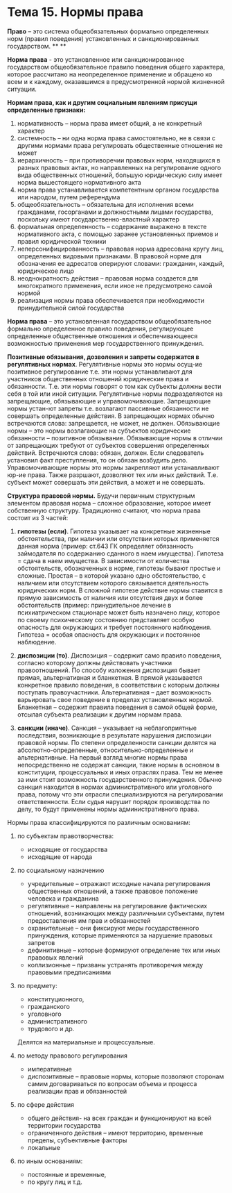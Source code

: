 # Тема 15. Нормы права

**Право** – это система общеобязательных формально определенных норм (правил поведения) установленных и санкционированных государством. ** **

**Норма права** - это установленное или санкционированное государством общеобязательное правило поведения общего характера, которое рассчитано на неопределенное применение и обращено ко всем и к каждому, оказавшимся в предусмотренной нормой жизненной ситуации.

**Нормам права, как и другим социальным явлениям присущи определенные признаки:**

1. нормативность – норма права имеет общий, а не конкретный характер
2. системность – ни одна норма права самостоятельно, не в связи с другими нормами права регулировать общественные отношения не может
3. иерархичность – при противоречии правовых норм, находящихся в разных правовых актах, но направленных на регулирование одного вида общественных отношений, большую юридическую силу имеет норма вышестоящего нормативного акта
4. норма права устанавливается компетентным органом государства или народом, путем референдума
5. общеобязательность – обязательна для исполнения всеми гражданами, госорганами и должностными лицами государства, поскольку имеют государственно-властный характер
6. формальная определенность – содержание выражено в тексте нормативного акта, с помощью заранее установленных приемов и правил юридической техники
7. неперсонифицированность – правовая норма адресована кругу лиц, определенных видовыми признаками. В правовой норме для обозначения ее адресатов оперируют словами: гражданин, каждый, юридическое лицо
8. неоднократность действия – правовая норма создается для многократного применения, если иное не предусмотрено самой нормой
9. реализация нормы права обеспечивается при необходимости принудительной силой государства

**Норма права** – это установленная государством общеобязательное формально определенное правило поведения, регулирующее определенные общественные отношения и обеспечивающееся возможностью применения мер государственного принуждения.

**Позитивные обязывания, дозволения и запреты содержатся в регулятивных нормах**. Регулятивные нормы это нормы осущ-ие позитивное регулирование т.е. эти нормы устанавливают для участников общественных отношений юридические права и обязанности. Т.е. эти нормы говорят о том как субъекты должны вести себя в той или иной ситуации. Регулятивные нормы подразделяются на запрещающие, обязывающие и управомочивающие. Запрещающие нормы устан-ют запреты т.е. возлагают пассивные обязанности не совершать определенные действия. В запрещающих нормах обычно встречаются слова: запрещается, не может, не должен. Обязывающие нормы – это нормы возлагающие на субъектов юридические обязанности – позитивное обязывание. Обязывающие нормы в отличии от запрещающих требуют от субъектов совершения определенных действий. Встречаются слова: обязан, должен. Если следователь установил факт преступления, то он обязан возбудить дело. Управомочивающие нормы это нормы закрепляют или устанавливают юр-ие права. Также разршают, дозволяют тех или иных действий. Т.е. субъект может совершать эти действия, а может и не совершать.

**Структура правовой нормы.**
Будучи первичным структурным элементом правовая норма – сложное образование, которое имеет собственную структуру. Традиционно считают, что норма права состоит из 3 частей:

1. **гипотезы (если)**. Гипотеза указывает на конкретные жизненные обстоятельства, при наличии или отсутствии которых применяется данная норма (пример: ст.643 ГК определяет обязанность займодателя по содержанию сданного в наем имущества). Гипотеза = сдача в наем имущества.
В зависимости от количества обстоятельств, обозначенных в норме, гипотезы бывают простые и сложные. Простая – в которой указано одно обстоятельство, с наличием или отсутствием которого связывается деятельность юридических норм. В сложной гипотезе действие нормы ставится в прямую зависимость от наличия или отсутствия двух и более обстоятельств (пример: принудительное лечение в психиатрическом стационаре может быть назначено лицу, которое по своему психическому состоянию представляет особую опасность для окружающих и требует постоянного наблюдения. Гипотеза = особая опасность для окружающих и постоянное наблюдение.

2. **диспозиции (то)**. Диспозиция – содержит само правило поведения, согласно которому должны действовать участники правоотношений. По способу изложения диспозиция бывает прямая, альтернативная и бланкетная. В прямой указывается конкретное правило поведения, в соответствии с которым должны поступать правоучастники. Альтернативная – дает возможность варьировать свое поведение в пределах установленных нормой. Бланкетная – содержит правила поведения в самой общей форме, отсылая субъекта реализации к другим нормам права.

3. **санкции (иначе)**. Санкция – указывает на неблагоприятные последствия, возникающие в результате нарушения диспозиции правовой нормы. По степени определенности санкции делятся на абсолютно-определенные, относительно-определенные и альтернативные.
На первый взгляд многие нормы права непосредственно не содержат санкции, такие нормы в основном в конституции, процессуальных и иных отраслях права. Тем не менее за ими стоит возможность государственного принуждения. Обычно санкция находится в нормах административного или уголовного права, потому что эти отрасли специализируются на регулировании ответственности. Если судья нарушит порядок производства по делу, то будут применены нормы административного права.

Нормы права классифицируются по различным основаниям:

1. по субъектам правотворчества:
    - исходящие от государства
    - исходящие от народа
2. по социальному назначению
    - учредительные – отражают исходные начала регулирования общественных отношений, а также правовое положение человека и гражданина
    - регулятивные – направлены на регулирование фактических отношений, возникающих между различными субъектами, путем предоставления им прав и обязанностей
    - охранительные – они фиксируют меры государственного принуждения, которые применяются за нарушение правовых запретов
    - дефинитивные – которые формируют определение тех или иных правовых явлений
    - коллизионные – призваны устранять противоречия между правовыми предписаниями
3. по предмету:
    - конституционного,
    - гражданского
    - уголовного
    - административного
    - трудового и др.

    Делятся на материальные и процессуальные.
4. по методу правового регулирования
    - императивные
    - диспозитивные – правовые нормы, которые позволяют сторонам самим договариваться по вопросам объема и процесса реализации прав и обязанностей
5. по сфере действия
    - общего действия- на всех граждан и функционируют на всей территории государства
    - ограниченного действия – имеют территорию, временные пределы, субъективные факторы
    - локальные
6. по иным основаниям:
    - постоянные и временные,
    - по кругу лиц и т.д.
